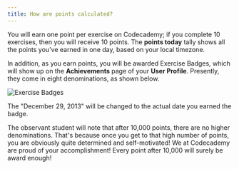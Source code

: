 ```yaml
---
title: How are points calculated?
---
```

You will earn one point per exercise on Codecademy; if you complete 10 exercises, then you will receive 10 points. The **points today** tally shows all the points you've earned in one day, based on your local timezone.

In addition, as you earn points, you will be awarded Exercise Badges, which will show up on the **Achievements** page of your **User Profile**. Presently, they come in eight denominations, as shown below.

![Exercise Badges](http://binarytutor.x10.mx/ExerciseBadges.gif)

The "December 29, 2013" will be changed to the actual date you earned the badge.

The observant student will note that after 10,000 points, there are no higher denominations. That's because once you get to that high number of points, you are obviously quite determined and self-motivated! We at Codecademy are proud of your accomplishment! Every point after 10,000 will surely be award enough! 
